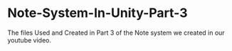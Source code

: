 # Note-System-In-Unity-Part-3
The files Used and Created in Part 3 of the Note system we created in our youtube video.
